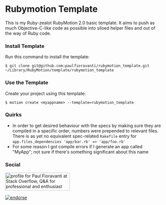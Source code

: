 # Rubymotion Template

This is my Ruby-zealot RubyMotion 2.0 basic template.  It aims to push as much Objective-C-like code as possible into siloed helper files and out of the way of Ruby code.

### Install Template

Run this command to install the template:

  `$ git clone git@github.com:paulfioravanti/rubymotion_template.git ~/Library/RubyMotion/template/rubymotion_template`

### Use the Template

Create your project using this template:

  `$ motion create <myappname> --template=rubymotion_template`

### Quirks

- In order to get desired behaviour with the specs by making sure they are compiled in a specific order, numbers were prepended to relevant files.  There is as yet no equivalent spec-related `Rakefile` entry for `app.files_dependencies 'app/bar.rb' => 'app/foo.rb'`
- For some reason I got compile errors if I generate an app called "MyApp";  not sure if there's something significant about this name

### Social

<a href="http://stackoverflow.com/users/567863/paul-fioravanti">
  <img src="http://stackoverflow.com/users/flair/567863.png" width="208" height="58" alt="profile for Paul Fioravanti at Stack Overflow, Q&amp;A for professional and enthusiast programmers" title="profile for Paul Fioravanti at Stack Overflow, Q&amp;A for professional and enthusiast programmers">
</a>

[![endorse](http://api.coderwall.com/pfioravanti/endorsecount.png)](http://coderwall.com/pfioravanti)